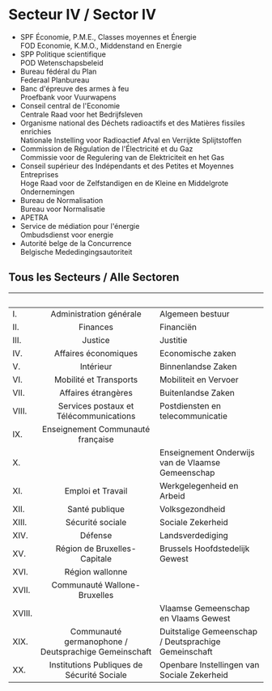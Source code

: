 <link rel="stylesheet" href="kult.css">
<link rel="stylesheet" href="table2.css"

&nbsp;

# Secteur IV / Sector IV

* SPF &Eacute;conomie, P.M.E., Classes moyennes et &Eacute;nergie<br>FOD Economie,
K.M.O., Middenstand en Energie
* SPP Politique scientifique<br>POD Wetenschapsbeleid
* Bureau fédéral du Plan<br>Federaal Planbureau
* Banc d'épreuve des armes à feu<br>Proefbank voor Vuurwapens
* Conseil central de l'Economie<br>Centrale Raad voor het Bedrijfsleven
* Organisme national des Déchets radioactifs et des Matières fissiles enrichies<br> Nationale Instelling voor Radioactief Afval en Verrijkte Splijtstoffen
* Commission de Régulation de l'&Eacute;lectricité et du Gaz<br> Commissie voor de Regulering van de Elektriciteit en het Gas
* Conseil supérieur des Indépendants et des Petites et Moyennes Entreprises<br>Hoge Raad voor de Zelfstandigen en de Kleine en Middelgrote Ondernemingen
* Bureau de Normalisation<br>Bureau voor Normalisatie
* APETRA
* Service de médiation pour l'énergie <br>Ombudsdienst voor energie
* Autorité belge de la Concurrence<br>Belgische Mededingingsautoriteit

## Tous les Secteurs / Alle Sectoren

| &nbsp; | &nbsp; | &nbsp; |
| :--- | :---: | :--- |
| I. | Administration générale | Algemeen bestuur |
| II. | Finances | Financiën |
| III. | Justice | Justitie |
| IV. | Affaires économiques | Economische zaken |
| V. | Intérieur | Binnenlandse Zaken |
| VI. | Mobilité et Transports | Mobiliteit en Vervoer |
| VII. | Affaires étrangères | Buitenlandse Zaken |
| VIII. | Services postaux et Télécommunications | Postdiensten en telecommunicatie |
| IX. | Enseignement Communauté française | &nbsp; |
| X. | &nbsp; | Enseignement Onderwijs van de Vlaamse Gemeenschap |
| XI. | Emploi et Travail | Werkgelegenheid en Arbeid |
| XII. | Santé publique | Volksgezondheid |
| XIII. | Sécurité sociale | Sociale Zekerheid |
| XIV. | Défense | Landsverdediging |
| XV. | Région de Bruxelles-Capitale | Brussels Hoofdstedelijk Gewest |
| XVI. | Région wallonne | &nbsp; |
| XVII. | Communauté Wallone-Bruxelles | &nbsp; | 
| XVIII. | &nbsp; | Vlaamse Gemeenschap en Vlaams Gewest |
| XIX. | Communauté germanophone / Deutsprachige Gemeinschaft | Duitstalige Gemeenschap / Deutsprachige Gemeinschaft |
| XX. | Institutions Publiques de Sécurité Sociale | Openbare Instellingen van Sociale Zekerheid |